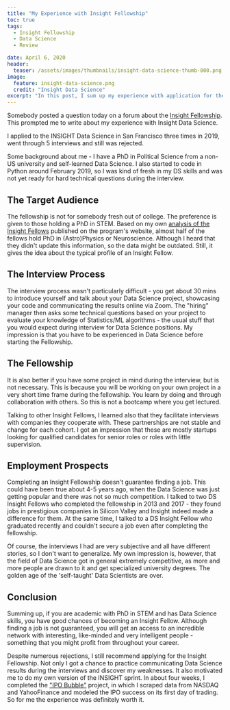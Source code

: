 ```yaml
---
title: "My Experience with Insight Fellowship"
toc: true
tags:
  - Insight Fellowship
  - Data Science
  - Review

date: April 6, 2020
header:
  teaser: /assets/images/thumbnails/insight-data-science-thumb-800.png
image:
  feature: insight-data-science.png
  credit: "Insight Data Science"
excerpt: "In this post, I sum up my experience with application for the Insight Data Science Fellowship."
---
```


Somebody posted a question today on a forum about the [Insight Fellowship](http://insightfellows.com). This prompted me to write about my experience with Insight Data Science. 

I applied to the INSIGHT Data Science in San Francisco three times in 2019, went through 5 interviews and still was rejected. 

Some background about me - I have a PhD in Political Science from a non-US university and self-learned Data Science. I also started to code in Python around February 2019, so I was kind of fresh in my DS skills and was not yet ready for hard technical questions during the interview. 
 

## The Target Audience
The fellowship is not for somebody fresh out of college. The preference is given to those holding a PhD in STEM. Based on my own [analysis of the Insight Fellows](https://www.cross-validated.com/Insight-Data-Science-Fellows/) published on the program's website, almost half of the fellows hold PhD in (Astro)Physics or Neuroscience. Although I heard that they didn't update  this information, so the data might be outdated. Still, it gives the idea about the typical profile of an Insight Fellow.


## The Interview Process
The interview process wasn't particularly difficult - you get about 30 mins to introduce yourself and talk about your Data Science project, showcasing your code and communicating the results online via Zoom. The "hiring" manager then asks some technical questions based on your project to evaluate your knowledge of Statistics/ML algorithms - the usual stuff that you would expect during interview for Data Science positions. My impression is that you have to be experienced in Data Science before starting the Fellowship. 

## The Fellowship 
It is also better if you have some project in mind during the interview, but is not necessary. This is because you will be working on your own project in a very short time frame during the fellowship. You learn by doing and through collaboration with others. So this is not a bootcamp where you get lectured. 

Talking to other Insight Fellows, I learned also that they facilitate interviews with companies they cooperate with. These partnerships are not stable and change for each cohort. I got an impression that these are mostly startups looking for qualified candidates for senior roles or roles with little supervision. 

## Employment Prospects
Completing an Insight Fellowship doesn't guarantee finding a job. This could have been true about 4-5 years ago, when the Data Science was just getting popular and there was not so much competition. I talked to two DS Insight Fellows who completed the fellowship in 2013 and 2017 - they found jobs in prestigious companies in Silicon Valley and Insight indeed made a difference for them. At the same time, I talked to a DS Insight Fellow who graduated recently and couldn't secure a job even after completing the fellowship. 

Of course, the interviews I had are very subjective and all have different stories, so I don't want to generalize. My own impression is, however, that the field of Data Science got in general extremely competitive, as more and more people are drawn to it and get specialized university degrees. The golden age of the 'self-taught' Data Scientists are over. 

## Conclusion
Summing up, if you are academic with PhD in STEM and has Data Science skills, you have good chances of becoming an Insight Fellow. Although finding a job is not guaranteed, you will get an access to an incredible network with interesting, like-minded and very intelligent people - something that you might profit from throughout your career. 

Despite numerous rejections, I still recommend applying for the Insight Fellowship. Not only I got a chance to practice communicating Data Science results during the interviews and discover my weaknesses. It also motivated me to do my own version of the INSIGHT sprint. In about four weeks, I completed the ["IPO Bubble"](https://github.com/k-bosko/IPO_bubble) project, in which I scraped data from NASDAQ and YahooFinance and modeled the IPO success on its first day of trading. So for me the experience was definitely worth it. 

